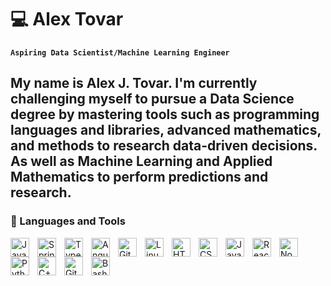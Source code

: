 # 💻 Alex Tovar

**`Aspiring Data Scientist/Machine Learning Engineer`**

My name is Alex J. Tovar. I'm currently challenging myself to pursue a Data Science degree by mastering tools such as programming languages and libraries, advanced mathematics, and methods to research data-driven decisions. As well as Machine Learning and Applied Mathematics to perform predictions and research.
------------------------------------------------------------------------

### 🧰 Languages and Tools

<img src="https://cdn.jsdelivr.net/gh/devicons/devicon/icons/java/java-original.svg" alt="Java" align="left" width="30px" style="padding-right:10px;"/> 
<img src="https://cdn.jsdelivr.net/gh/devicons/devicon/icons/spring/spring-original.svg" alt="Spring" align="left" width="30px" style="padding-right:10px;"/> 
<img src="https://cdn.jsdelivr.net/gh/devicons/devicon/icons/typescript/typescript-plain.svg" alt="TypeScript" align="left" width="30px" style="padding-right:10px;"/> 
<img src="https://cdn.jsdelivr.net/gh/devicons/devicon/icons/angularjs/angularjs-plain.svg" alt="Angular" align="left" width="30px" style="padding-right:10px;"/> 
<img src="https://cdn.jsdelivr.net/gh/devicons/devicon/icons/git/git-original.svg" alt="Git" align="left" width="30px" style="padding-right:10px;"/> 
<img src="https://cdn.jsdelivr.net/gh/devicons/devicon/icons/linux/linux-original.svg" alt="Linux" align="left" width="30px" style="padding-right:10px;"/> 
<img src="https://cdn.jsdelivr.net/gh/devicons/devicon/icons/html5/html5-plain.svg" alt="HTML" align="left" width="30px" style="padding-right:10px;"/> 
<img src="https://cdn.jsdelivr.net/gh/devicons/devicon/icons/css3/css3-plain.svg" alt="CSS" align="left" width="30px" style="padding-right:10px;"/> 
<img src="https://cdn.jsdelivr.net/gh/devicons/devicon/icons/javascript/javascript-plain.svg" alt="JavaScript" align="left" width="30px" style="padding-right:10px;"/> 
<img src="https://cdn.jsdelivr.net/gh/devicons/devicon/icons/react/react-original.svg" alt="React" align="left" width="30px" style="padding-right:10px;"/> 
<img src="https://cdn.jsdelivr.net/gh/devicons/devicon/icons/nodejs/nodejs-original.svg" alt="NodeJS" align="left" width="30px" style="padding-right:10px;"/> 
<img src="https://cdn.jsdelivr.net/gh/devicons/devicon/icons/python/python-plain.svg" alt="Python" align="left" width="30px" style="padding-right:10px;"/> 
<img src="https://cdn.jsdelivr.net/gh/devicons/devicon/icons/cplusplus/cplusplus-line.svg" alt="C++" align="left" width="30px" style="padding-right:10px;"/> 
<img src="https://cdn.jsdelivr.net/gh/devicons/devicon/icons/github/github-original.svg" alt="GitHub" align="left" width="30px" style="padding-right:10px;"/> 
<img src="https://cdn.jsdelivr.net/gh/devicons/devicon/icons/bash/bash-original.svg" alt="Bash" align="left" width="30px" style="padding-right:10px;"/> <br />

